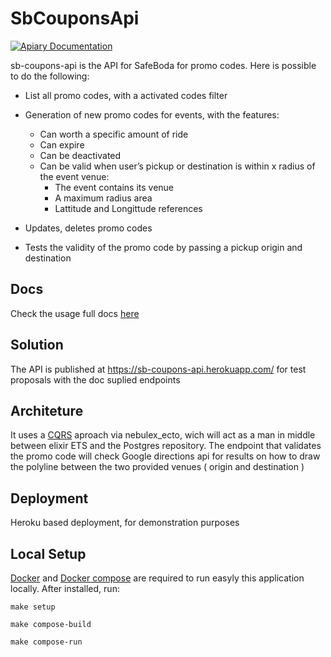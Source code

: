 # SbCouponsApi

[![Apiary Documentation](https://img.shields.io/badge/Apiary-Documented-blue.svg)](https://sbcouponsapi.docs.apiary.io/)


sb-coupons-api is the API for SafeBoda for promo codes. Here is possible to do the following:
* List all promo codes, with a activated codes filter

* Generation of new promo codes for events, with the features:
    * Can worth a specific amount of ride
    * Can expire
    * Can be deactivated
    * Can be valid when user’s pickup or destination is within x radius of the event venue:
        * The event contains its venue
        * A maximum radius area
        * Lattitude and Longittude references

* Updates, deletes promo codes

* Tests the validity of the promo code by passing a pickup origin and destination

## Docs
Check the usage full docs [here](https://sbcouponsapi.docs.apiary.io/)

## Solution

The API is published at https://sb-coupons-api.herokuapp.com/ for test proposals with the doc suplied endpoints

## Architeture
It uses a [CQRS](https://martinfowler.com/bliki/CQRS.html) aproach via nebulex_ecto, wich will act as a man in middle between elixir ETS and the Postgres repository.
The endpoint that validates the promo code will check Google directions api for results on how to draw the polyline between the two provided venues ( origin and destination )

## Deployment
Heroku based deployment, for demonstration purposes

## Local Setup

[Docker](https://docs.docker.com/install/) and [Docker compose](https://docs.docker.com/compose/install/) are required to run easyly this application locally. After installed, run:

```make setup```

```make compose-build```

```make compose-run```
